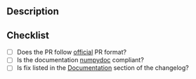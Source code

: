 ## Description
<!--
Thank you so much for your PR!  To help us review your contribution, please
consider the following points:

- The PR title should summarize the changes, for example "Add new group argument for the
  pair plot".  Avoid non-descriptive titles such as "Addresses issue #348". If your pull 
  request addresses an issue, please use the pull request title to describe 
  the issue and mention the issue number in the pull request description.

- The description should provide at least 1-2 sentences describing the pull request
  in detail (Why is this change required?  What problem does it solve?) and
  link to any relevant issues. If modifying a plot, render your plot to inspect for changes 
  and copy image in the pull request message on Github

- Please prefix the title of incomplete contributions with [WIP] (to indicate a work in 
  progress). WIPs may be useful to (1) indicate you are working on something to avoid 
  duplicated work, (2) request broad review of functionality or API, or (3) seek collaborators.
-->

## Checklist
<!-- Feel free to remove check-list items aren't relevant to your change -->

- [ ] Does the PR follow [official](https://github.com/arviz-devs/arviz/blob/master/CONTRIBUTING.md#pull-request-checklist) 
      PR format?
- [ ] Is the documentation [numpydoc](https://numpydoc.readthedocs.io/en/latest/format.html) compliant?
- [ ] Is fix listed in the [Documentation](https://github.com/arviz-devs/arviz/blob/master/CHANGELOG.md#documentation) 
      section of the changelog?

<!--
Also, please consider reading the contributing guidelines and code of conduct carefully before submitting the PR. They are available at 
- https://github.com/arviz-devs/arviz/blob/master/CONTRIBUTING.md
- https://github.com/arviz-devs/arviz/blob/master/CODE_OF_CONDUCT.md

- If you are contributing fixes to docstrings, please pay attention to
  https://github.com/arviz-devs/arviz/blob/master/CONTRIBUTING.md#docstring-formatting.
  In particular, note the difference between using single backquotes, double backquotes, and
  asterisks in the markup.

We understand that PRs can sometimes be overwhelming, especially as the
reviews start coming in.  Please let us know if the reviews are unclear or
the recommended next step seems overly demanding, if you would like help in
addressing a reviewer's comments, or if you have been waiting too long to hear
back on your PR.
-->
